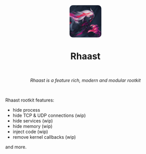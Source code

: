 <div align="center">
  <img style="border-radius: 10%" src="Data/Rhaast.png" width="20%"/><br />  
  <h1>Rhaast</h1>
  <br/>
  <p><i>Rhaast is a feature rich, modern and modular rootkit</i></p>
  <br/>
</div>

Rhaast rootkit features: 
  - hide process
  - hide TCP & UDP connections (wip)
  - hide services (wip)
  - hide memory (wip)
  - inject code (wip)
  - remove kernel callbacks (wip)

and more.